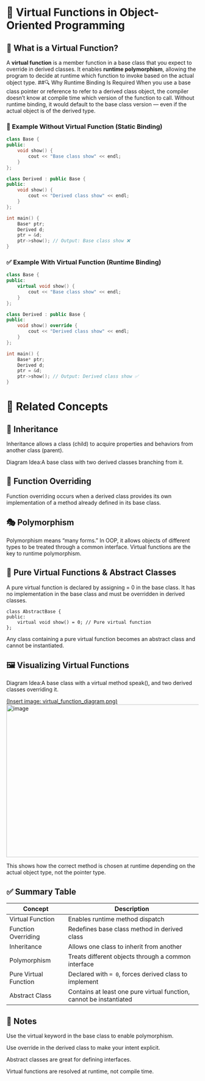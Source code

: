 # 🧠 Virtual Functions in Object-Oriented Programming

## 📘 What is a Virtual Function?

A **virtual function** is a member function in a base class that you expect to override in derived classes. It enables **runtime polymorphism**, allowing the program to decide at runtime which function to invoke based on the actual object type.
##🔍 Why Runtime Binding Is Required
When you use a base class pointer or reference to refer to a derived class object, the compiler doesn’t know at compile time which version of the function to call. Without runtime binding, it would default to the base class version — even if the actual object is of the derived type.

### 🧠 Example Without Virtual Function (Static Binding)
```cpp
class Base {
public:
    void show() {
        cout << "Base class show" << endl;
    }
};

class Derived : public Base {
public:
    void show() {
        cout << "Derived class show" << endl;
    }
};

int main() {
    Base* ptr;
    Derived d;
    ptr = &d;
    ptr->show(); // Output: Base class show ❌
}

```
### ✅ Example With Virtual Function (Runtime Binding)
```cpp
class Base {
public:
    virtual void show() {
        cout << "Base class show" << endl;
    }
};

class Derived : public Base {
public:
    void show() override {
        cout << "Derived class show" << endl;
    }
};

int main() {
    Base* ptr;
    Derived d;
    ptr = &d;
    ptr->show(); // Output: Derived class show ✅
}

```
# 🧩 Related Concepts

## 🔗 Inheritance
Inheritance allows a class (child) to acquire properties and behaviors from another class (parent).

Diagram Idea:A base class with two derived classes branching from it.


## 🔄 Function Overriding

Function overriding occurs when a derived class provides its own implementation of a method already defined in its base class.

## 🎭 Polymorphism

Polymorphism means “many forms.” In OOP, it allows objects of different types to be treated through a common interface. Virtual functions are the key to runtime polymorphism.

## 🧪 Pure Virtual Functions & Abstract Classes

A pure virtual function is declared by assigning = 0 in the base class. It has no implementation in the base class and must be overridden in derived classes.
```
class AbstractBase {
public:
    virtual void show() = 0; // Pure virtual function
};
```
Any class containing a pure virtual function becomes an abstract class and cannot be instantiated.

## 🖼️ Visualizing Virtual Functions

Diagram Idea:A base class with a virtual method speak(), and two derived classes overriding it.

[(Insert image: virtual_function_diagram.png)](https://bing.com/th/id/BCEI.81240555-4217-4e14-8977-98a866b7853a.png)<img width="600" height="400" alt="image" src="https://github.com/user-attachments/assets/ce1d0103-3cc9-4f57-87cb-9451ce00b828" />


This shows how the correct method is chosen at runtime depending on the actual object type, not the pointer type.

## ✅ Summary Table

| Concept              | Description                                                                 |
|----------------------|-----------------------------------------------------------------------------|
| Virtual Function      | Enables runtime method dispatch                                             |
| Function Overriding   | Redefines base class method in derived class                                |
| Inheritance           | Allows one class to inherit from another                                    |
| Polymorphism          | Treats different objects through a common interface                         |
| Pure Virtual Function | Declared with `= 0`, forces derived class to implement                      |
| Abstract Class        | Contains at least one pure virtual function, cannot be instantiated         |

## 📎 Notes

Use the virtual keyword in the base class to enable polymorphism.

Use override in the derived class to make your intent explicit.

Abstract classes are great for defining interfaces.

Virtual functions are resolved at runtime, not compile time.
